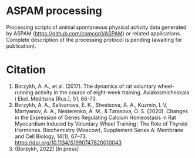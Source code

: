 # ASPAM processing

Processing scripts of animal spontaneous physical activity data generated by ASPAM (https://github.com/comcon1/ASPAM) or related applications. Complete description of the processing protocol is pending (awaiting for publication).

# Citation
1. Borzykh, A. A., et al. (2017). The dynamics of rat voluntary wheel-running activity in the course of eight-week training. Aviakosmicheskaia i Ekol. Meditsina (Rus.), 51, 66-73.
2. Borzykh, A. A., Selivanova, E. K., Shvetsova, A. A., Kuzmin, I. V, Martyanov, A. A., Nesterenko, A. M., & Tarasova, O. S. (2020). Changes in the Expression of Genes Regulating Calcium Homeostasis in Rat Myocardium Induced by Voluntary Wheel Training : The Role of Thyroid Hormones. Biochemistry (Moscow), Supplement Series A: Membrane and Cell Biology, 14(1), 67–73. https://doi.org/10.1134/S1990747820010043
3. (Borzykh, 2022) [In press]
